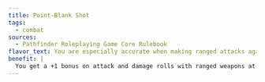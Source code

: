 ```yaml
---
title: Point-Blank Shot
tags:
  - combat
sources:
  - Pathfinder Roleplaying Game Core Rulebook
flavor_text: You are especially accurate when making ranged attacks against close targets.
benefit: |
  You get a +1 bonus on attack and damage rolls with ranged weapons at ranges of up to 30 feet.
---
```


